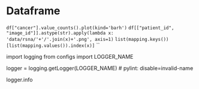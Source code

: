 # Dataframe

`df["cancer"].value_counts().plot(kind='barh')`
`df[["patient_id", "image_id"]].astype(str).apply(lambda x: 'data/rsna/'+'/'.join(x)+'.png', axis=1)`
`list(mapping.keys())[list(mapping.values()).index(x)]`
``

import logging
from configs import LOGGER_NAME

logger = logging.getLogger(LOGGER_NAME)  # pylint: disable=invalid-name

logger.info